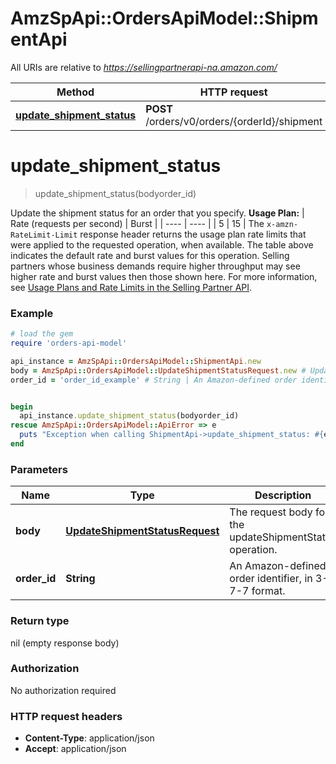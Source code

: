 # AmzSpApi::OrdersApiModel::ShipmentApi

All URIs are relative to *https://sellingpartnerapi-na.amazon.com/*

Method | HTTP request | Description
------------- | ------------- | -------------
[**update_shipment_status**](ShipmentApi.md#update_shipment_status) | **POST** /orders/v0/orders/{orderId}/shipment | 

# **update_shipment_status**
> update_shipment_status(bodyorder_id)



Update the shipment status for an order that you specify.  **Usage Plan:**  | Rate (requests per second) | Burst | | ---- | ---- | | 5 | 15 |  The `x-amzn-RateLimit-Limit` response header returns the usage plan rate limits that were applied to the requested operation, when available. The table above indicates the default rate and burst values for this operation. Selling partners whose business demands require higher throughput may see higher rate and burst values then those shown here. For more information, see [Usage Plans and Rate Limits in the Selling Partner API](doc:usage-plans-and-rate-limits-in-the-sp-api).

### Example
```ruby
# load the gem
require 'orders-api-model'

api_instance = AmzSpApi::OrdersApiModel::ShipmentApi.new
body = AmzSpApi::OrdersApiModel::UpdateShipmentStatusRequest.new # UpdateShipmentStatusRequest | The request body for the updateShipmentStatus operation.
order_id = 'order_id_example' # String | An Amazon-defined order identifier, in 3-7-7 format.


begin
  api_instance.update_shipment_status(bodyorder_id)
rescue AmzSpApi::OrdersApiModel::ApiError => e
  puts "Exception when calling ShipmentApi->update_shipment_status: #{e}"
end
```

### Parameters

Name | Type | Description  | Notes
------------- | ------------- | ------------- | -------------
 **body** | [**UpdateShipmentStatusRequest**](UpdateShipmentStatusRequest.md)| The request body for the updateShipmentStatus operation. | 
 **order_id** | **String**| An Amazon-defined order identifier, in 3-7-7 format. | 

### Return type

nil (empty response body)

### Authorization

No authorization required

### HTTP request headers

 - **Content-Type**: application/json
 - **Accept**: application/json



